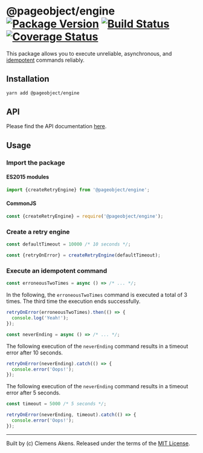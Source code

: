 # @pageobject/engine [![Package Version][badge-npm-image]][badge-npm-link] [![Build Status][badge-travis-image]][badge-travis-link] [![Coverage Status][badge-coveralls-image]][badge-coveralls-link]

This package allows you to execute unreliable, asynchronous, and [idempotent][external-wiki-idempotence] commands reliably.

## Installation

```sh
yarn add @pageobject/engine
```

## API

Please find the API documentation [here][internal-api-engine].

## Usage

### Import the package

#### ES2015 modules

```js
import {createRetryEngine} from '@pageobject/engine';
```

#### CommonJS

```js
const {createRetryEngine} = require('@pageobject/engine');
```

### Create a retry engine

```js
const defaultTimeout = 10000 /* 10 seconds */;

const {retryOnError} = createRetryEngine(defaultTimeout);
```

### Execute an idempotent command

```js
const erroneousTwoTimes = async () => /* ... */;
```

In the following, the `erroneousTwoTimes` command is executed a total of 3 times. The third time the execution ends successfully.

```js
retryOnError(erroneousTwoTimes).then(() => {
  console.log('Yeah!');
});
```

```js
const neverEnding = async () => /* ... */;
```

The following execution of the `neverEnding` command results in a timeout error after 10 seconds.

```js
retryOnError(neverEnding).catch(() => {
  console.error('Oops!');
});
```

The following execution of the `neverEnding` command results in a timeout error after 5 seconds.

```js
const timeout = 5000 /* 5 seconds */;

retryOnError(neverEnding, timeout).catch(() => {
  console.error('Oops!');
});
```

---

Built by (c) Clemens Akens. Released under the terms of the [MIT License][internal-license].

[badge-coveralls-image]: https://coveralls.io/repos/github/clebert/pageobject/badge.svg?branch=master
[badge-coveralls-link]: https://coveralls.io/github/clebert/pageobject?branch=master
[badge-npm-image]: https://img.shields.io/npm/v/@pageobject/engine.svg
[badge-npm-link]: https://yarnpkg.com/en/package/@pageobject/engine
[badge-travis-image]: https://travis-ci.org/clebert/pageobject.svg?branch=master
[badge-travis-link]: https://travis-ci.org/clebert/pageobject

[internal-api-engine]: https://pageobject.js.org/api/engine/
[internal-license]: https://github.com/clebert/pageobject/blob/master/LICENSE

[external-wiki-idempotence]: https://en.wikipedia.org/wiki/Idempotence#Computer_science_meaning
